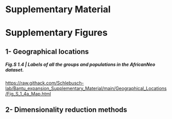 # Supplementary Material

# Supplementary Figures

## 1- Geographical locations
##### Fig.S 1.4 | Labels of all the groups and populations in the AfricanNeo dataset. 
https://raw.githack.com/Schlebusch-lab/Bantu_expansion_Supplementary_Material/main/Geographical_Locations/Fig_S_1_4a_Map.html

## 2- Dimensionality reduction methods




